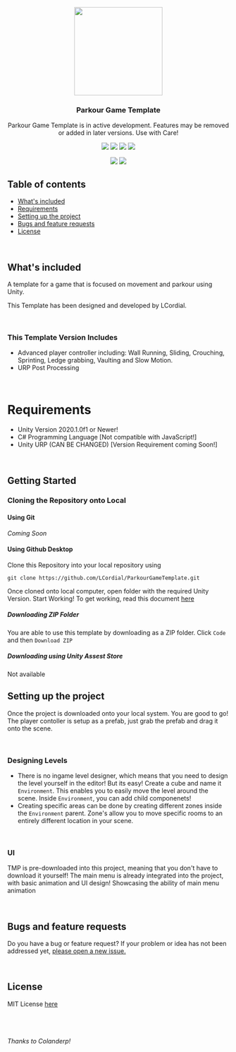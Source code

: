 <p align="center">
  <a href="#">
    <img src="https://github.com/Ambience-Studios/assets/blob/main/ambiencetransparent.png" width="200" height="200">
  </a>
</p>

<h3 align="center">Parkour Game Template </h3>

<p align="center">Parkour Game Template is in active development. Features may be removed or added in later versions. Use with Care!</p>

<p align="center">
  <img src="https://img.shields.io/github/repo-size/LCordial/ParkourGameTemplate">
  <img src="https://img.shields.io/badge/License-MIT-brightgreen">
  <img src="https://img.shields.io/github/issues/LCordial/parkour-game-template">
  <img src="https://img.shields.io/github/release-date-pre/LCordial/ParkourGameTemplate">
</p>
<p align="center">
  <img src="https://img.shields.io/badge/-Unity-000000?style=flat-square&logo=unity&logoColor=white" />
  <img src="https://img.shields.io/badge/-CSharp-239120?style=flat-square&logo=c-sharp&logoColor=white" />
</p>

## Table of contents
- [What's included](#whats-included)
- [Requirements](#requirements)
- [Setting up the project](#setting-up-the-project)
- [Bugs and feature requests](#bugs-and-feature-requests)
- [License](#license)

<br>

## What's included

A template for a game that is focused on movement and parkour using Unity.

This Template has been designed and developed by LCordial.

<br>

### This Template Version Includes
   - Advanced player controller including: Wall Running, Sliding, Crouching, Sprinting, Ledge grabbing, Vaulting and Slow Motion.
   - URP Post Processing
   
<br>
   
# Requirements
- Unity Version 2020.1.0f1 or Newer!
- C# Programming Language [Not compatible with JavaScript!]
- Unity URP (CAN BE CHANGED) [Version Requirement coming Soon!]

<br>

## Getting Started

### **Cloning the Repository onto Local**

#### Using Git
*Coming Soon*

#### Using Github Desktop
Clone this Repository into your local repository using
```
git clone https://github.com/LCordial/ParkourGameTemplate.git
```
Once cloned onto local computer, open folder with the required Unity Version. Start Working!
To get working, read this document [here](https://github.com/LCordial/ParkourGameTemplate/blob/master/PROJECTSETUP.md)

##### **Downloading ZIP Folder**
You are able to use this template by downloading as a ZIP folder. Click `Code` and then `Download ZIP` 

##### **Downloading using Unity Assest Store**
Not available

## Setting up the project

Once the project is downloaded onto your local system. You are good to go! The player contoller is setup as a prefab, just grab the prefab and drag it onto the scene.

<br>

### Designing Levels
* There is no ingame level designer, which means that you need to design the level yourself in the editor! But its easy! Create a cube and name it `Environment`. This enables you to easily move the level around the scene. Inside `Environment`, you can add child componenets! 
* Creating specific areas can be done by creating different zones inside the `Environment` parent. Zone's allow you to move specific rooms to an entirely different location in your scene.

<br>

### UI
TMP is pre-downloaded into this project, meaning that you don't have to download it yourself! The main menu is already integrated into the project, with basic animation and UI design! Showcasing the ability of main menu animation

<br>

## Bugs and feature requests
Do you have a bug or feature request? If your problem or idea has not been addressed yet, [please open a new issue.](https://github.com/LCordial/parkour-game-template/issues/new/choose)

<br>

## License
MIT License [here](https://github.com/LCordial/ParkourGameTemplate/blob/master/LICENSE.md)

<br>
<br>

###### Thanks to Colanderp!
